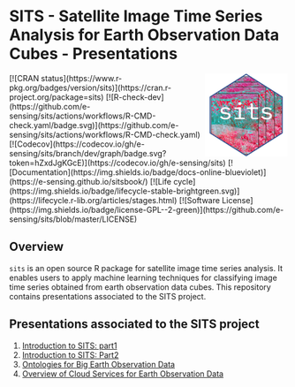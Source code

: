 SITS - Satellite Image Time Series Analysis for Earth Observation Data
Cubes - Presentations 
================
<img src="sits_sticker.png" alt="SITS icon" align="right" height="150" width="150"/>
<!-- badges: start -->
[![CRAN
status](https://www.r-pkg.org/badges/version/sits)](https://cran.r-project.org/package=sits)
[![R-check-dev](https://github.com/e-sensing/sits/actions/workflows/R-CMD-check.yaml/badge.svg)](https://github.com/e-sensing/sits/actions/workflows/R-CMD-check.yaml)
[![Codecov](https://codecov.io/gh/e-sensing/sits/branch/dev/graph/badge.svg?token=hZxdJgKGcE)](https://codecov.io/gh/e-sensing/sits)
[![Documentation](https://img.shields.io/badge/docs-online-blueviolet)](https://e-sensing.github.io/sitsbook/)
[![Life
cycle](https://img.shields.io/badge/lifecycle-stable-brightgreen.svg)](https://lifecycle.r-lib.org/articles/stages.html)
[![Software
License](https://img.shields.io/badge/license-GPL--2-green)](https://github.com/e-sensing/sits/blob/master/LICENSE)
<!-- badges: end -->

## Overview

`sits` is an open source R package for satellite image time series
analysis. It enables users to apply machine learning techniques for
classifying image time series obtained from earth observation data
cubes. This repository contains presentations associated to the SITS project.

## Presentations associated to the SITS project 

1.  [Introduction to
    SITS: part1](https://github.com/e-sensing/sitstalks/blob/main/presentations/sits_overview_2023_part1.pptx)
2.  [Introduction to
    SITS: Part2](https://github.com/e-sensing/sitstalks/blob/main/presentations/sits_overview_2023_part2.pptx)
3.  [Ontologies for Big Earth Observation Data](https://github.com/e-sensing/sitstalks/blob/main/presentations/Ontology_BigEOData.pptx)
4.  [Overview of Cloud Services for Earth Observation Data](https://github.com/e-sensing/sitstalks/blob/main/presentations/Cloud_Services_EOData.pptx)
